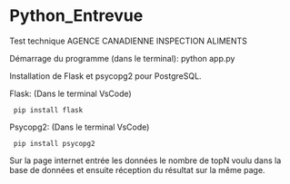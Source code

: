 # Python_Entrevue

Test technique AGENCE CANADIENNE INSPECTION ALIMENTS

Démarrage du programme (dans le terminal): python app.py 

Installation de Flask et psycopg2 pour PostgreSQL.

  Flask: (Dans le terminal VsCode)
    
     pip install flask
  
  Psycopg2: (Dans le terminal VsCode)
    
     pip install psycopg2

Sur la page internet entrée les données le nombre de topN voulu dans la base de données
et ensuite réception du résultat sur la même page.
  
